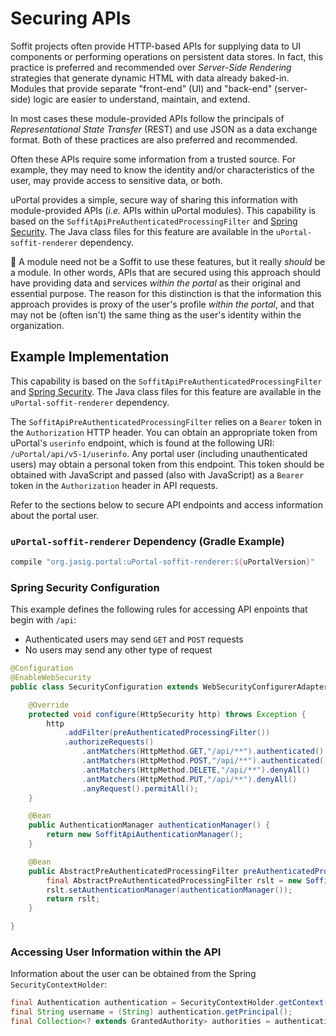 # Securing APIs

Soffit projects often provide HTTP-based APIs for supplying data to UI components or performing
operations on persistent data stores.  In fact, this practice is preferred and recommended over
_Server-Side Rendering_ strategies that generate dynamic HTML with data already baked-in.  Modules
that provide separate "front-end" (UI) and "back-end" (server-side) logic are easier to understand,
maintain, and extend.

In most cases these module-provided APIs follow the principals of <i>Representational State
Transfer</i> (REST) and use JSON as a data exchange format.  Both of these practices are also
preferred and recommended.

Often these APIs require some information from a trusted source.  For example, they may need to know
the identity and/or characteristics of the user, may provide access to sensitive data, or both.

uPortal provides a simple, secure way of sharing this information with module-provided APIs (_i.e._
APIs within uPortal modules).  This capability is based on the
`SoffitApiPreAuthenticatedProcessingFilter` and [Spring Security][].  The Java class files for this
feature are available in the `uPortal-soffit-renderer` dependency.

:notebook:  A module need not be a Soffit to use these features, but it really _should_ be a module.
In other words, APIs that are secured using this approach should have providing data and services
_within the portal_ as their original and essential purpose.  The reason for this distinction is
that the information this approach provides is proxy of the user's profile _within the portal_, and
that may not be (often isn't) the same thing as the user's identity within the organization.

## Example Implementation

This capability is based on the `SoffitApiPreAuthenticatedProcessingFilter` and [Spring Security][].
The Java class files for this feature are available in the `uPortal-soffit-renderer` dependency.

The `SoffitApiPreAuthenticatedProcessingFilter` relies on a `Bearer` token in the `Authorization`
HTTP header.  You can obtain an appropriate token from uPortal's `userinfo` endpoint, which is found
at the following URI: `/uPortal/api/v5-1/userinfo`.  Any portal user (including unauthenticated
users) may obtain a personal token from this endpoint.  This token should be obtained with
JavaScript and passed (also with JavaScript) as a `Bearer` token in the `Authorization` header in
API requests.

Refer to the sections below to secure API endpoints and access information about the portal user.

### `uPortal-soffit-renderer` Dependency (Gradle Example)

```groovy
compile "org.jasig.portal:uPortal-soffit-renderer:${uPortalVersion}"
```

### Spring Security Configuration

This example defines the following rules for accessing API enpoints that begin with `/api`:

  - Authenticated users may send `GET` and `POST` requests
  - No users may send any other type of request

```java
@Configuration
@EnableWebSecurity
public class SecurityConfiguration extends WebSecurityConfigurerAdapter {

    @Override
    protected void configure(HttpSecurity http) throws Exception {
        http
            .addFilter(preAuthenticatedProcessingFilter())
            .authorizeRequests()
                .antMatchers(HttpMethod.GET,"/api/**").authenticated()
                .antMatchers(HttpMethod.POST,"/api/**").authenticated()
                .antMatchers(HttpMethod.DELETE,"/api/**").denyAll()
                .antMatchers(HttpMethod.PUT,"/api/**").denyAll()
                .anyRequest().permitAll();
    }

    @Bean
    public AuthenticationManager authenticationManager() {
        return new SoffitApiAuthenticationManager();
    }

    @Bean
    public AbstractPreAuthenticatedProcessingFilter preAuthenticatedProcessingFilter() {
        final AbstractPreAuthenticatedProcessingFilter rslt = new SoffitApiPreAuthenticatedProcessingFilter();
        rslt.setAuthenticationManager(authenticationManager());
        return rslt;
    }

}
```

### Accessing User Information within the API

Information about the user can be obtained from the Spring `SecurityContextHolder`:

```java
final Authentication authentication = SecurityContextHolder.getContext().getAuthentication();
final String username = (String) authentication.getPrincipal();
final Collection<? extends GrantedAuthority> authorities = authentication.getAuthorities();
```

[Spring Security]: https://projects.spring.io/spring-security/
